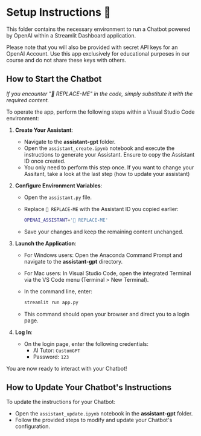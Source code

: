 # Setup Instructions 🚀

This folder contains the necessary environment to run a Chatbot powered by OpenAI within a Streamlit Dashboard application. 

Please note that you will also be provided with secret API keys for an OpenAI Account. Use this app exclusively for educational purposes in our course and do not share these keys with others.


## How to Start the Chatbot

*If you encounter "👋 REPLACE-ME" in the code, simply substitute it with the required content.*


To operate the app, perform the following steps within a Visual Studio Code environment:

1. **Create Your Assistant**:
   - Navigate to the **assistant-gpt** folder.
   - Open the `assistant_create.ipynb` notebook and execute the instructions to generate your Assistant. Ensure to copy the Assistant ID once created.
   - You only need to perform this step once. If you want to change your Assitant, take a look at the last step (how to update your assistant) 

2. **Configure Environment Variables**:
   - Open the `assistant.py` file.
   - Replace `👋 REPLACE-ME` with the Assistant ID you copied earlier:

     ```bash
     OPENAI_ASSISTANT='👋 REPLACE-ME'
     ```

   - Save your changes and keep the remaining content unchanged.

3. **Launch the Application**:
   - For Windows users: Open the Anaconda Command Prompt and navigate to the **assistant-gpt** directory.
   - For Mac users: In Visual Studio Code, open the integrated Terminal via the VS Code menu (Terminal > New Terminal).
   - In the command line, enter:

     ```bash
     streamlit run app.py
     ```

   - This command should open your browser and direct you to a login page.

4. **Log In**:
   - On the login page, enter the following credentials:
     - AI Tutor: `CustomGPT`
     - Password: `123`

You are now ready to interact with your Chatbot!

## How to Update Your Chatbot's Instructions

To update the instructions for your Chatbot:

- Open the `assistant_update.ipynb` notebook in the **assistant-gpt** folder.
- Follow the provided steps to modify and update your Chatbot's configuration.